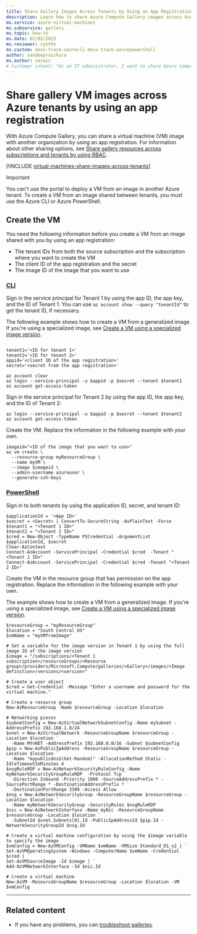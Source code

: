 ```yaml
---
title: Share Gallery Images Across Tenants by Using an App Registration
description: Learn how to share Azure Compute Gallery images across Azure tenants by using an app registration.
ms.service: azure-virtual-machines
ms.subservice: gallery
ms.topic: how-to
ms.date: 02/02/2023
ms.reviewer: cynthn
ms.custom: devx-track-azurecli devx-track-azurepowershell
author: sandeepraichura
ms.author: saraic
# Customer intent: "As an IT administrator, I want to share Azure Compute Gallery images across tenants by using an app registration, so that I can enable seamless access to VM images for resource provisioning without relying on the portal."
---
```

# Share gallery VM images across Azure tenants by using an app registration

With Azure Compute Gallery, you can share a virtual machine (VM) image with another organization by using an app registration. For information about other sharing options, see [Share gallery resources across subscriptions and tenants by using RBAC](./share-gallery.md).

[!INCLUDE [virtual-machines-share-images-across-tenants](~/reusable-content/ce-skilling/azure/includes/virtual-machines/includes/virtual-machines-share-images-across-tenants.md)]

> [!IMPORTANT]
> You can't use the portal to deploy a VM from an image in another Azure tenant. To create a VM from an image shared between tenants, you must use the Azure CLI or Azure PowerShell.

## Create the VM

You need the following information before you create a VM from an image shared with you by using an app registration:

- The tenant IDs from both the source subscription and the subscription where you want to create the VM
- The client ID of the app registration and the secret
- The image ID of the image that you want to use

### [CLI](#tab/cli)

Sign in the service principal for Tenant 1 by using the app ID, the app key, and the ID of Tenant 1. You can use `az account show --query "tenantId"` to get the tenant ID, if necessary.

The following example shows how to create a VM from a generalized image. If you're using a specialized image, see [Create a VM using a specialized image version](vm-specialized-image-version.md).

```azurecli-interactive

tenant1='<ID for tenant 1>'
tenant2='<ID for tenant 2>'
appid='<client ID of the app registration>'
secret='<secret from the app registration>'

az account clear
az login --service-principal -u $appid -p $secret --tenant $tenant1
az account get-access-token 
```

Sign in the service principal for Tenant 2 by using the app ID, the app key, and the ID of Tenant 2:

```azurecli-interactive
az login --service-principal -u $appid -p $secret --tenant $tenant2
az account get-access-token
```

Create the VM. Replace the information in the following example with your own.

```azurecli-interactive
imageid="<ID of the image that you want to use>"
az vm create \
  --resource-group myResourceGroup \
  --name myVM \
  --image $imageid \
  --admin-username azureuser \
  --generate-ssh-keys
```

### [PowerShell](#tab/powershell)

Sign in to both tenants by using the application ID, secret, and tenant ID:

```azurepowershell-interactive
$applicationId = '<App ID>'
$secret = <Secret> | ConvertTo-SecureString -AsPlainText -Force
$tenant1 = "<Tenant 1 ID>"
$tenant2 = "<Tenant 2 ID>"
$cred = New-Object -TypeName PSCredential -ArgumentList $applicationId, $secret
Clear-AzContext
Connect-AzAccount -ServicePrincipal -Credential $cred  -Tenant "<Tenant 1 ID>"
Connect-AzAccount -ServicePrincipal -Credential $cred -Tenant "<Tenant 2 ID>"
```

Create the VM in the resource group that has permission on the app registration. Replace the information in the following example with your own.

The example shows how to create a VM from a generalized image. If you're using a specialized image, see [Create a VM using a specialized image version](vm-specialized-image-version.md).

```azurepowershell-interactive
$resourceGroup = "myResourceGroup"
$location = "South Central US"
$vmName = "myVMfromImage"

# Set a variable for the image version in Tenant 1 by using the full image ID of the image version
$image = "/subscriptions/<Tenant 1 subscription>/resourceGroups/<Resource group>/providers/Microsoft.Compute/galleries/<Gallery>/images/<Image definition>/versions/<version>"

# Create a user object
$cred = Get-Credential -Message "Enter a username and password for the virtual machine."

# Create a resource group
New-AzResourceGroup -Name $resourceGroup -Location $location

# Networking pieces
$subnetConfig = New-AzVirtualNetworkSubnetConfig -Name mySubnet -AddressPrefix 192.168.1.0/24
$vnet = New-AzVirtualNetwork -ResourceGroupName $resourceGroup -Location $location `
  -Name MYvNET -AddressPrefix 192.168.0.0/16 -Subnet $subnetConfig
$pip = New-AzPublicIpAddress -ResourceGroupName $resourceGroup -Location $location `
  -Name "mypublicdns$(Get-Random)" -AllocationMethod Static -IdleTimeoutInMinutes 4
$nsgRuleRDP = New-AzNetworkSecurityRuleConfig -Name myNetworkSecurityGroupRuleRDP  -Protocol Tcp `
  -Direction Inbound -Priority 1000 -SourceAddressPrefix * -SourcePortRange * -DestinationAddressPrefix * `
  -DestinationPortRange 3389 -Access Allow
$nsg = New-AzNetworkSecurityGroup -ResourceGroupName $resourceGroup -Location $location `
  -Name myNetworkSecurityGroup -SecurityRules $nsgRuleRDP
$nic = New-AzNetworkInterface -Name myNic -ResourceGroupName $resourceGroup -Location $location `
  -SubnetId $vnet.Subnets[0].Id -PublicIpAddressId $pip.Id -NetworkSecurityGroupId $nsg.Id

# Create a virtual machine configuration by using the $image variable to specify the image
$vmConfig = New-AzVMConfig -VMName $vmName -VMSize Standard_D1_v2 | `
Set-AzVMOperatingSystem -Windows -ComputerName $vmName -Credential $cred | `
Set-AzVMSourceImage -Id $image | `
Add-AzVMNetworkInterface -Id $nic.Id

# Create a virtual machine
New-AzVM -ResourceGroupName $resourceGroup -Location $location -VM $vmConfig
```

---

## Related content

- If you have any problems, you can [troubleshoot galleries](troubleshooting-shared-images.md).
